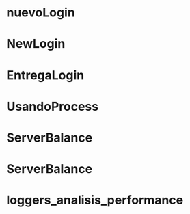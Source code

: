 # nuevoLogin
# NewLogin
# EntregaLogin
# UsandoProcess
# ServerBalance
# ServerBalance
# loggers_analisis_performance
